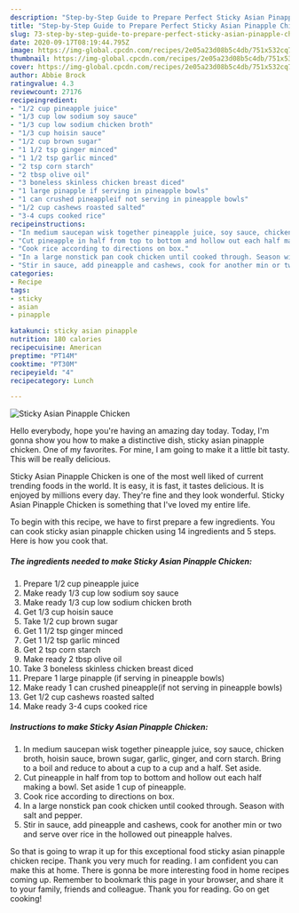 ```yaml
---
description: "Step-by-Step Guide to Prepare Perfect Sticky Asian Pinapple Chicken"
title: "Step-by-Step Guide to Prepare Perfect Sticky Asian Pinapple Chicken"
slug: 73-step-by-step-guide-to-prepare-perfect-sticky-asian-pinapple-chicken
date: 2020-09-17T08:19:44.795Z
image: https://img-global.cpcdn.com/recipes/2e05a23d08b5c4db/751x532cq70/sticky-asian-pinapple-chicken-recipe-main-photo.jpg
thumbnail: https://img-global.cpcdn.com/recipes/2e05a23d08b5c4db/751x532cq70/sticky-asian-pinapple-chicken-recipe-main-photo.jpg
cover: https://img-global.cpcdn.com/recipes/2e05a23d08b5c4db/751x532cq70/sticky-asian-pinapple-chicken-recipe-main-photo.jpg
author: Abbie Brock
ratingvalue: 4.3
reviewcount: 27176
recipeingredient:
- "1/2 cup pineapple juice"
- "1/3 cup low sodium soy sauce"
- "1/3 cup low sodium chicken broth"
- "1/3 cup hoisin sauce"
- "1/2 cup brown sugar"
- "1 1/2 tsp ginger minced"
- "1 1/2 tsp garlic minced"
- "2 tsp corn starch"
- "2 tbsp olive oil"
- "3 boneless skinless chicken breast diced"
- "1 large pinapple if serving in pineapple bowls"
- "1 can crushed pineappleif not serving in pineapple bowls"
- "1/2 cup cashews roasted salted"
- "3-4 cups cooked rice"
recipeinstructions:
- "In medium saucepan wisk together pineapple juice, soy sauce, chicken broth, hoisin sauce, brown sugar, garlic, ginger, and corn starch. Bring to a boil and reduce to about a cup to a cup and a half. Set aside."
- "Cut pineapple in half from top to bottom and hollow out each half making a bowl. Set aside 1 cup of pineapple."
- "Cook rice according to directions on box."
- "In a large nonstick pan cook chicken until cooked through. Season with salt and pepper."
- "Stir in sauce, add pineapple and cashews, cook for another min or two and serve over rice in the hollowed out pineapple halves."
categories:
- Recipe
tags:
- sticky
- asian
- pinapple

katakunci: sticky asian pinapple 
nutrition: 180 calories
recipecuisine: American
preptime: "PT14M"
cooktime: "PT30M"
recipeyield: "4"
recipecategory: Lunch

---
```



![Sticky Asian Pinapple Chicken](https://img-global.cpcdn.com/recipes/2e05a23d08b5c4db/751x532cq70/sticky-asian-pinapple-chicken-recipe-main-photo.jpg)

Hello everybody, hope you're having an amazing day today. Today, I'm gonna show you how to make a distinctive dish, sticky asian pinapple chicken. One of my favorites. For mine, I am going to make it a little bit tasty. This will be really delicious.



Sticky Asian Pinapple Chicken is one of the most well liked of current trending foods in the world. It is easy, it is fast, it tastes delicious. It is enjoyed by millions every day. They're fine and they look wonderful. Sticky Asian Pinapple Chicken is something that I've loved my entire life.


To begin with this recipe, we have to first prepare a few ingredients. You can cook sticky asian pinapple chicken using 14 ingredients and 5 steps. Here is how you cook that.

<!--inarticleads1-->

##### The ingredients needed to make Sticky Asian Pinapple Chicken:

1. Prepare 1/2 cup pineapple juice
1. Make ready 1/3 cup low sodium soy sauce
1. Make ready 1/3 cup low sodium chicken broth
1. Get 1/3 cup hoisin sauce
1. Take 1/2 cup brown sugar
1. Get 1 1/2 tsp ginger minced
1. Get 1 1/2 tsp garlic minced
1. Get 2 tsp corn starch
1. Make ready 2 tbsp olive oil
1. Take 3 boneless skinless chicken breast diced
1. Prepare 1 large pinapple (if serving in pineapple bowls)
1. Make ready 1 can crushed pineapple(if not serving in pineapple bowls)
1. Get 1/2 cup cashews roasted salted
1. Make ready 3-4 cups cooked rice




<!--inarticleads2-->

##### Instructions to make Sticky Asian Pinapple Chicken:

1. In medium saucepan wisk together pineapple juice, soy sauce, chicken broth, hoisin sauce, brown sugar, garlic, ginger, and corn starch. Bring to a boil and reduce to about a cup to a cup and a half. Set aside.
1. Cut pineapple in half from top to bottom and hollow out each half making a bowl. Set aside 1 cup of pineapple.
1. Cook rice according to directions on box.
1. In a large nonstick pan cook chicken until cooked through. Season with salt and pepper.
1. Stir in sauce, add pineapple and cashews, cook for another min or two and serve over rice in the hollowed out pineapple halves.




So that is going to wrap it up for this exceptional food sticky asian pinapple chicken recipe. Thank you very much for reading. I am confident you can make this at home. There is gonna be more interesting food in home recipes coming up. Remember to bookmark this page in your browser, and share it to your family, friends and colleague. Thank you for reading. Go on get cooking!
